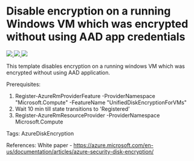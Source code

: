 # Disable encryption on a running Windows VM which was encrypted without using AAD app credentials

<a href="https://portal.azure.com/#create/Microsoft.Template/uri/https%3A%2F%2Fraw.githubusercontent.com%2Fazure%2Fazure-quickstart-templates%2Fmaster%2F201-decrypt-running-windows-vm-without-aad%2Fazuredeploy.json" target="_blank">
    <img src="http://azuredeploy.net/deploybutton.png"/>
</a>
<a href="https://portal.azure.us/#create/Microsoft.Template/uri/https%3A%2F%2Fraw.githubusercontent.com%2Fazure%2Fazure-quickstart-templates%2Fmaster%2F201-decrypt-running-windows-vm-without-aad%2Fazuredeploy.json" target="_blank">
    <img src="http://azuredeploy.net/AzureGov.png"/>
</a>
<a href="http://armviz.io/#/?load=https%3A%2F%2Fraw.githubusercontent.com%2FAzure%2Fazure-quickstart-templates%2Fmaster%2F201-decrypt-running-windows-vm-without-aad%2Fazuredeploy.json" target="_blank">
    <img src="http://armviz.io/visualizebutton.png"/>
</a>

This template disables encryption on a running windows VM which was encrypted without using AAD application.

Prerequisites: 
1. Register-AzureRmProviderFeature -ProviderNamespace "Microsoft.Compute" -FeatureName "UnifiedDiskEncryptionForVMs"
2. Wait 10 min till state transitions to 'Registered'
3. Register-AzureRmResourceProvider -ProviderNamespace Microsoft.Compute

Tags: AzureDiskEncryption

References:
White paper - https://azure.microsoft.com/en-us/documentation/articles/azure-security-disk-encryption/

